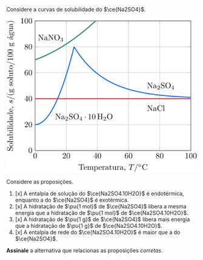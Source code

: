 Considere a curvas de solubilidade do $\ce{Na2SO4}$.

![Curvas de solubilidade](2E10-1P.svg)

Considere as proposições.

1. [x] A entalpia de solução do $\ce{Na2SO4.10H2O}$ é endotérmica, enquanto a do $\ce{Na2SO4}$ é exotérmica.
2. [x] A hidratação de $\pu{1 mol}$ de $\ce{Na2SO4}$ libera a mesma energia que a hidratação de $\pu{1 mol}$ de $\ce{Na2SO4.10H2O}$.
3. [x] A hidratação de $\pu{1 g}$ de $\ce{Na2SO4}$ libera mais energia que a hidratação de $\pu{1 g}$ de $\ce{Na2SO4.10H2O}$.
4. [x] A entalpia de rede do $\ce{Na2SO4.10H2O}$ é maior que a do $\ce{Na2SO4}$.

**Assinale** a alternativa que relacionas as proposições *corretas*.
